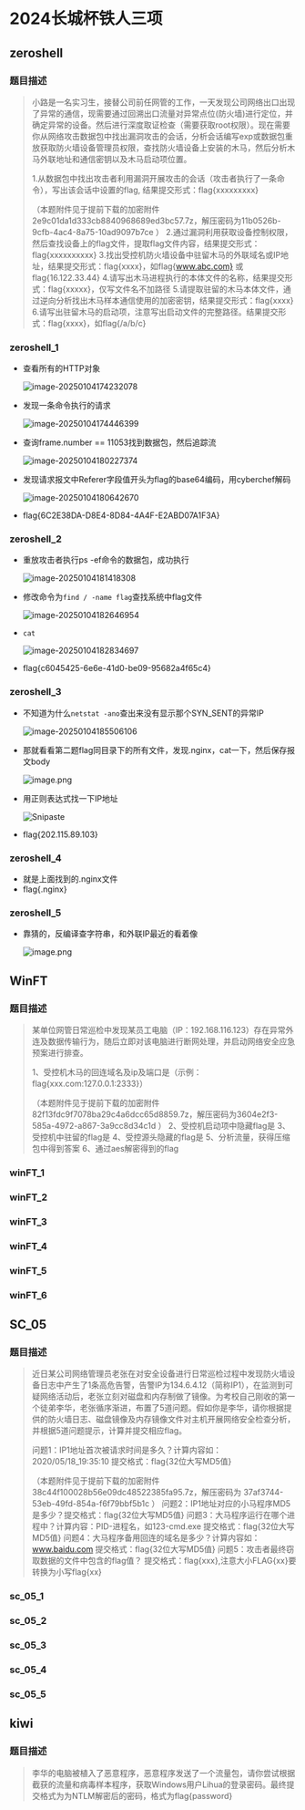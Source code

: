 # 2024长城杯铁人三项

## zeroshell

### 题目描述

> 小路是一名实习生，接替公司前任网管的工作，一天发现公司网络出口出现了异常的通信，现需要通过回溯出口流量对异常点位(防火墙)进行定位，并确定异常的设备。然后进行深度取证检查（需要获取root权限）。现在需要你从网络攻击数据包中找出漏洞攻击的会话，分析会话编写exp或数据包重放获取防火墙设备管理员权限，查找防火墙设备上安装的木马，然后分析木马外联地址和通信密钥以及木马启动项位置。
>
> 1.从数据包中找出攻击者利用漏洞开展攻击的会话（攻击者执行了一条命令），写出该会话中设置的flag, 结果提交形式：flag{xxxxxxxxx}
>
> （本题附件见于提前下载的加密附件2e9c01da1d333cb8840968689ed3bc57.7z，解压密码为11b0526b-9cfb-4ac4-8a75-10ad9097b7ce ）
> 2.通过漏洞利用获取设备控制权限，然后查找设备上的flag文件，提取flag文件内容，结果提交形式：flag{xxxxxxxxxx}
> 3.找出受控机防火墙设备中驻留木马的外联域名或IP地址，结果提交形式：flag{xxxx}，如flag{www.abc.com} 或 flag{16.122.33.44}
> 4.请写出木马进程执行的本体文件的名称，结果提交形式：flag{xxxxx}，仅写文件名不加路径
> 5.请提取驻留的木马本体文件，通过逆向分析找出木马样本通信使用的加密密钥，结果提交形式：flag{xxxx}
> 6.请写出驻留木马的启动项，注意写出启动文件的完整路径。结果提交形式：flag{xxxx}，如flag{/a/b/c}

### zeroshell_1

- 查看所有的HTTP对象

  ![image-20250104174232078](..\picture\9b534719c5b644f3afbb9358ed28a027.png)

- 发现一条命令执行的请求

  ![image-20250104174446399](..\picture\fc732ecc4b1346b7bd0712a19bce39dc.png)

- 查询frame.number == 11053找到数据包，然后追踪流

  ![image-20250104180227374](..\picture\483d4210d1bf4d6cac1e53403dd8fb76.png)

- 发现请求报文中Referer字段值开头为flag的base64编码，用cyberchef解码

  ![image-20250104180642670](..\picture\8a9936ab3f0d44bbb5e95c05a229a794.png)

- flag{6C2E38DA-D8E4-8D84-4A4F-E2ABD07A1F3A}

### zeroshell_2

- 重放攻击者执行ps -ef命令的数据包，成功执行

  ![image-20250104181418308](..\picture\5c1293f4e0ba4d6495f99189904c7bea.png)

- 修改命令为`find / -name flag`查找系统中flag文件

  ![image-20250104182646954](..\picture\9626298c4b21464287b2615d791c4502.png)

- `cat `

  ![image-20250104182834697](..\picture\c0175fc21e7a4a12b3644c993f93519d.png)

- flag{c6045425-6e6e-41d0-be09-95682a4f65c4}

### zeroshell_3

- 不知道为什么`netstat -ano`查出来没有显示那个SYN_SENT的异常IP

  ![image-20250104185506106](../picture/image-20250104185506106.png)

- 那就看看第二题flag同目录下的所有文件，发现.nginx，cat一下，然后保存报文body

  ![image.png](..\picture\91cb78f8cefa47c18d80289704fb1fdf.png)

- 用正则表达式找一下IP地址

  ![Snipaste](..\picture\37aeb9ae18db4432bb31ca29996b0620.png)

- flag{202.115.89.103}

### zeroshell_4

- 就是上面找到的.nginx文件
- flag{.nginx}

### zeroshell_5

- 靠猜的，反编译查字符串，和外联IP最近的看着像

  ![image.png](..\picture\c7e58feb4491434c9562ba1a5b8689fc.png)

## WinFT

### 题目描述

>某单位网管日常巡检中发现某员工电脑（IP：192.168.116.123）存在异常外连及数据传输行为，随后立即对该电脑进行断网处理，并启动网络安全应急预案进行排查。
>
>1、受控机木马的回连域名及ip及端口是（示例：flag{xxx.com:127.0.0.1:2333}）
>
>（本题附件见于提前下载的加密附件82f13fdc9f7078ba29c4a6dcc65d8859.7z，解压密码为3604e2f3-585a-4972-a867-3a9cc8d34c1d ）
>2、受控机启动项中隐藏flag是
>3、受控机中驻留的flag是
>4、受控源头隐藏的flag是
>5、分析流量，获得压缩包中得到答案
>6、通过aes解密得到的flag

### winFT_1





### winFT_2





### winFT_3





### winFT_4





### winFT_5





### winFT_6







## SC_05

### 题目描述

> 近日某公司网络管理员老张在对安全设备进行日常巡检过程中发现防火墙设备日志中产生了1条高危告警，告警IP为134.6.4.12（简称IP1），在监测到可疑网络活动后，老张立刻对磁盘和内存制做了镜像。为考校自己刚收的第一个徒弟李华，老张循序渐进，布置了5道问题。假如你是李华，请你根据提供的防火墙日志、磁盘镜像及内存镜像文件对主机开展网络安全检查分析，并根据5道问题提示，计算并提交相应flag。
>
> 问题1：IP1地址首次被请求时间是多久？计算内容如：2020/05/18_19:35:10 提交格式：flag{32位大写MD5值}
>
> （本题附件见于提前下载的加密附件38c44f100028b56e09dc48522385fa95.7z，解压密码为 37af3744-53eb-49fd-854a-f6f79bbf5b1c ）
> 问题2：IP1地址对应的小马程序MD5是多少？提交格式：flag{32位大写MD5值}
> 问题3：大马程序运行在哪个进程中？计算内容：PID-进程名，如123-cmd.exe 提交格式：flag{32位大写MD5值}
> 问题4：大马程序备用回连的域名是多少？计算内容如：www.baidu.com 提交格式：flag{32位大写MD5值}
> 问题5：攻击者最终窃取数据的文件中包含的flag值？ 提交格式：flag{xxx},注意大小FLAG{xx}要转换为小写flag{xx}

### sc_05_1





### sc_05_2





### sc_05_3





### sc_05_4





### sc_05_5





##  kiwi

### 题目描述

> 李华的电脑被植入了恶意程序，恶意程序发送了一个流量包，请你尝试根据截获的流量和病毒样本程序，获取Windows用户Lihua的登录密码。最终提交格式为为NTLM解密后的密码，格式为flag{password}

